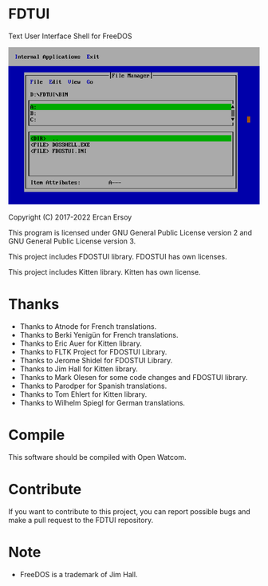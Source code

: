 # FDTUI

Text User Interface Shell for FreeDOS

![Screenshot](screenshot.png)

Copyright (C) 2017-2022 Ercan Ersoy

This program is licensed under GNU General Public License version 2 and GNU General Public License version 3.

This project includes FDOSTUI library. FDOSTUI has own licenses.

This project includes Kitten library. Kitten has own license.

# Thanks

* Thanks to Atnode for French translations.
* Thanks to Berki Yenigün for French translations.
* Thanks to Eric Auer for Kitten library.
* Thanks to FLTK Project for FDOSTUI Library.
* Thanks to Jerome Shidel for FDOSTUI Library.
* Thanks to Jim Hall for Kitten library.
* Thanks to Mark Olesen for some code changes and FDOSTUI library.
* Thanks to Parodper for Spanish translations.
* Thanks to Tom Ehlert for Kitten library.
* Thanks to Wilhelm Spiegl for German translations.

# Compile

This software should be compiled with Open Watcom.

# Contribute

If you want to contribute to this project, you can report possible bugs and
make a pull request to the FDTUI repository.

# Note

* FreeDOS is a trademark of Jim Hall.
